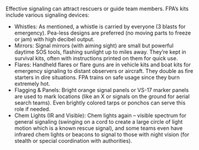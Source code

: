 Effective signaling can attract rescuers or guide team members. FPA’s kits include various signaling devices:  
- Whistles: As mentioned, a whistle is carried by everyone (3 blasts for emergency). Pea-less designs are preferred (no moving parts to freeze or jam) with high decibel output.  
- Mirrors: Signal mirrors (with aiming sight) are small but powerful daytime SOS tools, flashing sunlight up to miles away. They’re kept in survival kits, often with instructions printed on them for quick use.  
- Flares: Handheld flares or flare guns are in vehicle kits and boat kits for emergency signaling to distant observers or aircraft. They double as fire starters in dire situations. FPA trains on safe usage since they burn extremely hot.  
- Flagging & Panels: Bright orange signal panels or VS-17 marker panels are used to mark locations (like an X or signals on the ground for aerial search teams). Even brightly colored tarps or ponchos can serve this role if needed.  
- Chem Lights (IR and Visible): Chem lights again – visible spectrum for general signaling (swinging on a cord to create a large circle of light motion which is a known rescue signal), and some teams even have infrared chem lights or beacons to signal to those with night vision (for stealth or special coordination with authorities).